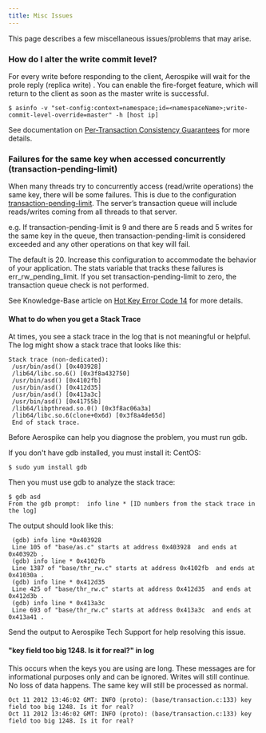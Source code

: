 ```yaml
---
title: Misc Issues
---
```


This page describes a few miscellaneous issues/problems that may arise.

### How do I alter the write commit level?

For every write before responding to the client, Aerospike will wait for the prole reply (replica write) . You can enable the fire-forget feature, which will return to the client as soon as the master write is successful.

```
$ asinfo -v "set-config:context=namespace;id=<namespaceName>;write-commit-level-override=master" -h [host ip]
```
See documentation on [Per-Transaction Consistency Guarantees](/docs/architechture/consistency) for more details.

### Failures for the same key when accessed concurrently (transaction-pending-limit)

When many threads try to concurrently access (read/write operations) the same key, there will be some failures. This is due to the configuration [transaction-pending-limit](/docs/reference/configuration/#transaction-pending-limit). The server’s transaction queue will include reads/writes coming from all threads to that server.

e.g. If transaction-pending-limit is 9 and there are 5 reads and 5 writes for the same key in the queue, then transaction-pending-limit is considered exceeded and any other operations on that key will fail.

The default is 20. Increase this configuration to accommodate the behavior of your application. The stats variable that tracks these failures is err_rw_pending_limit. If you set transaction-pending-limit to zero, the transaction queue check is not performed.

See Knowledge-Base article on [Hot Key Error Code 14](https://discuss.aerospike.com/t/hot-key-error-code-14/986) for more details.

#### What to do when you get a Stack Trace
At times, you see a stack trace in the log that is not meaningful or helpful. The log might show a stack trace that looks like this:

```
Stack trace (non-dedicated):
 /usr/bin/asd() [0x403928]
 /lib64/libc.so.6() [0x3f8a432750]
 /usr/bin/asd() [0x4102fb]
 /usr/bin/asd() [0x412d35]
 /usr/bin/asd() [0x413a3c]
 /usr/bin/asd() [0x41755b]
 /lib64/libpthread.so.0() [0x3f8ac06a3a]
 /lib64/libc.so.6(clone+0x6d) [0x3f8a4de65d]
 End of stack trace.
 ```
Before Aerospike can help you diagnose the problem, you must run gdb.

If you don't have gdb installed, you must install it:
CentOS:

```
$ sudo yum install gdb
```
Then you must use gdb to analyze the stack trace:

```
$ gdb asd
From the gdb prompt:  info line * [ID numbers from the stack trace in the log]
```
 The output should look like this:

```
 (gdb) info line *0x403928
 Line 105 of "base/as.c" starts at address 0x403928  and ends at 0x40392b .
 (gdb) info line * 0x4102fb
 Line 1387 of "base/thr_rw.c" starts at address 0x4102fb  and ends at 0x41030a .
 (gdb) info line * 0x412d35
 Line 425 of "base/thr_rw.c" starts at address 0x412d35  and ends at 0x412d3b .
 (gdb) info line * 0x413a3c
 Line 693 of "base/thr_rw.c" starts at address 0x413a3c  and ends at 0x413a41 .
 ```

Send the output to Aerospike Tech Support for help resolving this issue.

#### "key field too big 1248. Is it for real?" in log

This occurs when the keys you are using are long. These messages are for informational purposes only and can be ignored. Writes will still continue. No loss of data happens. The same key will still be processed as normal.

```
Oct 11 2012 13:46:02 GMT: INFO (proto): (base/transaction.c:133) key field too big 1248. Is it for real?
Oct 11 2012 13:46:02 GMT: INFO (proto): (base/transaction.c:133) key field too big 1248. Is it for real?
```
